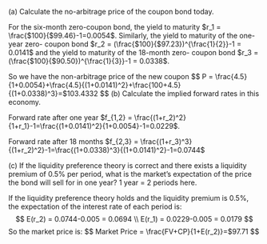(a)  Calculate the no-arbitrage price of the coupon bond today.

For the six-month zero-coupon bond, the yield to maturity $r_1 = \frac{$100}{$99.46}-1=0.0054$. Similarly, the yield to maturity of the one-year zero- coupon bond $r_2 = (\frac{$100}{$97.23})^{\frac{1}{2}}-1 = 0.0141$ and  the yield to maturity of the 18-month zero- coupon bond $r_3 = (\frac{$100}{$90.50})^{\frac{1}{3}}-1 = 0.0338$.

So we have the non-arbitrage price of the new coupon 
$$
P = \frac{4.5}{1+0.0054}+\frac{4.5}{(1+0.0141)^2}+\frac{100+4.5}{(1+0.0338)^3}=$103.4332
$$
(b)  Calculate the implied forward rates in this economy.

 Forward rate after one year $f_{1,2} = \frac{(1+r_2)^2}{1+r_1}-1=\frac{(1+0.0141)^2}{1+0.0054}-1=0.0229$.

Forward rate after 18 months $f_{2,3} = \frac{(1+r_3)^3}{(1+r_2)^2}-1=\frac{(1+0.0338)^3}{(1+0.0141)^2}-1=0.0744$

(c)  If the liquidity preference theory is correct and there exists a liquidity premium of 0.5% per period, what is the market’s expectation of the price the bond will sell for in one year? 1 year = 2 periods here.

 If the liquidity preference theory holds and the liquidity premium is 0.5%, the expectation of the interest rate of each period is:
$$
E(r_2) = 0.0744-0.005 = 0.0694 \\
E(r_1)  = 0.0229-0.005 = 0.0179 
$$
So the market price is:
$$
Market Price = \frac{FV+CP}{1+E(r_2)}=$97.71
$$
